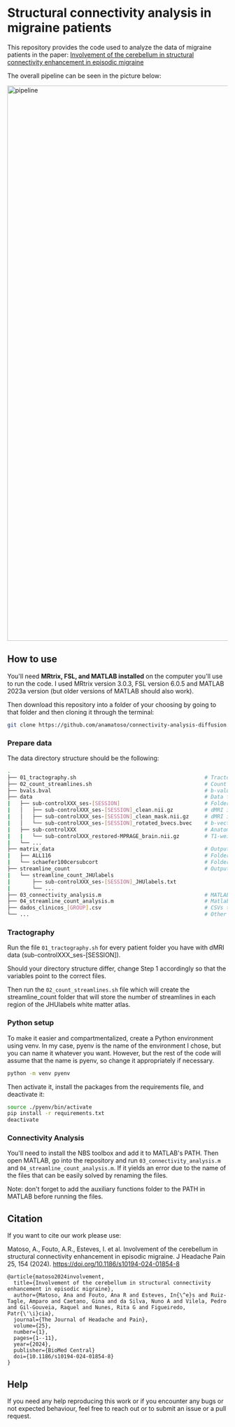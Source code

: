 # Structural connectivity analysis in migraine patients

This repository provides the code used to analyze the data of migraine patients in the paper: [Involvement of the cerebellum in structural connectivity enhancement in episodic migraine](https://doi.org/10.1186/s10194-024-01854-8)

The overall pipeline can be seen in the picture below:

<img width="1267" alt="pipeline" src="https://github.com/anamatoso/connectivity-analysis-diffusion/assets/78906907/8a960a21-a836-41f2-aa18-b04db62963f6">

## How to use 

You'll need __MRtrix, FSL, and MATLAB installed__ on the computer you'll use to run the code. I used MRtrix version 3.0.3, FSL version 6.0.5 and MATLAB 2023a version (but older versions of MATLAB should also work).

Then download this repository into a folder of your choosing by going to that folder and then cloning it through the terminal:
```bash
git clone https://github.com/anamatoso/connectivity-analysis-diffusion.git
```

### Prepare data
The data directory structure should be the following:
```bash
.
├── 01_tractography.sh                                         # Tractography script
├── 02_count_streamlines.sh                                    # Count streamlines script
├── bvals.bval                                                 # b-values file
├── data                                                       # Data folder
|   ├── sub-controlXXX_ses-[SESSION]                           # Folder with the dMRI files
|   │   ├── sub-controlXXX_ses-[SESSION]_clean.nii.gz          # dMRI image (already preprocessed)
|   │   ├── sub-controlXXX_ses-[SESSION]_clean_mask.nii.gz     # dMRI image mask 
|   │   └── sub-controlXXX_ses-[SESSION]_rotated_bvecs.bvec    # b-vectors
|   ├── sub-controlXXX                                         # Anatomic imge folder
|   |   └── sub-controlXXX_restored-MPRAGE_brain.nii.gz        # T1-weighted image
|   └── ...
├── matrix_data                                                # Output data folder (will be created automatically)
|   ├── ALL116                                                 # Folder with the connectivity matrices using the AAL116 atlas
|   └── schaefer100cersubcort                                  # Folder with the connectivity matrices using the schaefer100cersubcort atlas
├── streamline_count                                           # Output streamline count folder (will be created automatically)
|   └── streamline_count_JHUlabels                            
|       ├── sub-controlXXX_ses-[SESSION]_JHUlabels.txt
|       └── ...
├── 03_connectivity_analysis.m                                 # MATLAB script for the connectivity analysis
├── 04_streamline_count_analysis.m                             # Matlab script to analyse the streamline count
├── dados_clinicos_[GROUP].csv                                 # CSVs that contain the clinical data of each group (patients and controls)
└── ...                                                        # Other files and folders
```

### Tractography
Run the file `01_tractography.sh` for every patient folder you have with dMRI data (sub-controlXXX_ses-[SESSION]).

Should your directory structure differ, change Step 1 accordingly so that the variables point to the correct files.

Then run the `02_count_streamlines.sh` file which will create the streamline_count folder that will store the number of streamlines in each region of the JHUlabels white matter atlas.

### Python setup
To make it easier and compartmentalized, create a Python environment using venv. In my case, pyenv is the name of the environment I chose, but you can name it whatever you want. However, but the rest of the code will assume that the name is pyenv, so change it appropriately if necessary.

```bash
python -m venv pyenv
```

Then activate it, install the packages from the requirements file, and deactivate it:

```bash
source ./pyenv/bin/activate
pip install -r requirements.txt
deactivate
```

### Connectivity Analysis
You'll need to install the NBS toolbox and add it to MATLAB's PATH.
Then open MATLAB, go into the repository and run `03_connectivity_analysis.m` and `04_streamline_count_analysis.m`. If it yields an error due to the name of the files that can be easily solved by renaming the files.

Note: don't forget to add the auxiliary functions folder to the PATH in MATLAB before running the files.


## Citation
If you want to cite our work please use:

Matoso, A., Fouto, A.R., Esteves, I. et al. Involvement of the cerebellum in structural connectivity enhancement in episodic migraine. J Headache Pain 25, 154 (2024). https://doi.org/10.1186/s10194-024-01854-8

```
@article{matoso2024involvement,
  title={Involvement of the cerebellum in structural connectivity enhancement in episodic migraine},
  author={Matoso, Ana and Fouto, Ana R and Esteves, In{\^e}s and Ruiz-Tagle, Amparo and Caetano, Gina and da Silva, Nuno A and Vilela, Pedro and Gil-Gouveia, Raquel and Nunes, Rita G and Figueiredo, Patr{\'\i}cia},
  journal={The Journal of Headache and Pain},
  volume={25},
  number={1},
  pages={1--11},
  year={2024},
  publisher={BioMed Central}
  doi={10.1186/s10194-024-01854-8}
}
```

## Help
If you need any help reproducing this work or if you encounter any bugs or not expected behaviour, feel free to reach out or to submit an issue or a pull request.
